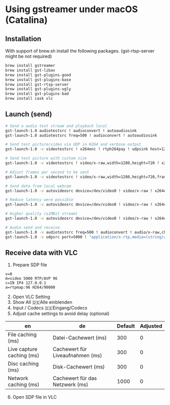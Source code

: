 # Using gstreamer under macOS (Catalina)

## Installation
With support of brew.sh install the following packages. (gst-rtsp-server might be not required)

```sh
brew install gstreamer
brew install gst-libav
brew install gst-plugins-good
brew install gst-plugins-base
brew install gst-rtsp-server
brew install gst-plugins-ugly
brew install gst-plugins-bad
brew install cask vlc

```

## Launch (send)


```sh
# Send a audio test stream and playback local
gst-launch-1.0 audiotestsrc ! audioconvert ! autoaudiosink
gst-launch-1.0 audiotestsrc freq=500 ! audioconvert ! autoaudiosink

# Send test picture/video via UDP in H264 and verbose output
gst-launch-1.0 -v videotestsrc ! x264enc ! rtph264pay ! udpsink host=127.0.0.1 port=5000

# Send test picture with custom size
gst-launch-1.0 -v videotestsrc ! video/x-raw,width=1280,height=720 ! x264enc ! rtph264pay ! udpsink host=127.0.0.1 port=5000

# Adjust frames per second to be sent
gst-launch-1.0 -v videotestsrc ! video/x-raw,width=1280,height=720,framerate=3/1 ! x264enc ! rtph264pay ! udpsink host=127.0.0.1 port=5000

# Send data from local webcam
gst-launch-1.0 -v autovideosrc device=/dev/video0 ! video/x-raw ! x264enc ! rtph264pay ! udpsink host=127.0.0.1 port=5000 

# Reduce latency were possible
gst-launch-1.0 -v autovideosrc device=/dev/video0 ! video/x-raw ! x264enc tune=zerolatency bitrate=500 speed-preset=ultrafast ! rtph264pay ! udpsink host=127.0.0.1 port=5000 

# Higher quality (±1MBit stream)
gst-launch-1.0 -v autovideosrc device=/dev/video0 ! video/x-raw ! x264enc tune=zerolatency bitrate=10000 speed-preset=ultrafast ! rtph264pay ! udpsink host=127.0.0.1 port=5000

# Audio send and receive
gst-launch-1.0 -v audiotestsrc freq=500 ! audioconvert ! audio/x-raw,channels=1,depth=16,width=16,rate=44100 ! rtpL16pay ! udpsink host=127.0.0.1 port=5000
gst-launch-1.0 -v udpsrc port=5000 ! "application/x-rtp,media=(string)audio, clock-rate=(int)44100, width=16, height=16, encoding-name=(string)L16, encoding-params=(string)1, channels=(int)1, channel-positions=(int)1, payload=(int)96" ! rtpL16depay ! audioconvert ! autoaudiosink

```



## Receive data with VLC

1. Prepare SDP file
```
v=0
m=video 5000 RTP/AVP 96
c=IN IP4 127.0.0.1
a=rtpmap:96 H264/90000
```

2. Open VLC Setting
3. Show All 🇩🇪Alle einblenden
4. Input / Codecs 🇩🇪Eingang/Codecs
5. Adjust cache settings to avoid delay (optional)

| en                         | de                                 | Default  | Adjusted  |
| -------------------------- | ---------------------------------- | -------- | --------- |
| File caching (ms)          | Datei-Cachewert (ms)               | 300      | 0         |
| Live capture caching (ms)  | Cachewert für Liveaufnahmen (ms)   | 300      | 0         |
| Disc caching (ms)          | Disk-Cachewert (ms)                | 300      | 0         |
| Network caching (ms)       | Cachewert für das Netzwerk (ms)    | 1000     | 0         |


6. Open SDP file in VLC
